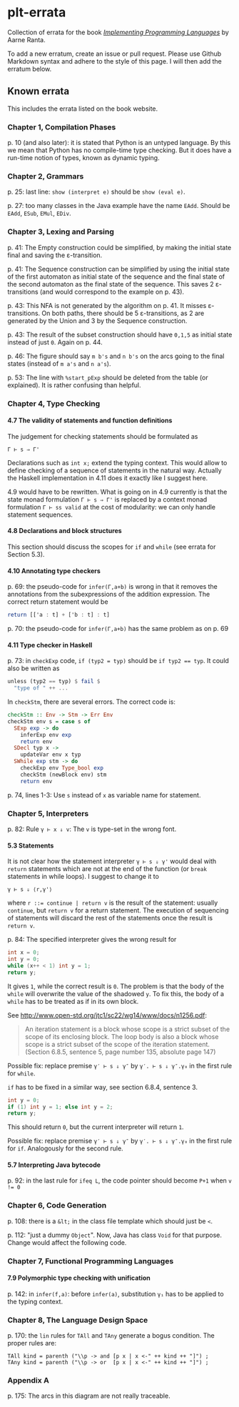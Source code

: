 # plt-errata
Collection of errata for the book _[Implementing Programming Languages](http://www1.digitalgrammars.com/ipl-book)_ by Aarne Ranta.

To add a new erratum, create an issue or pull request.
Please use Github Markdown syntax and adhere to the style of this page.
I will then add the erratum below.

## Known errata

This includes the errata listed on the book website.

### Chapter 1, Compilation Phases

p. 10 (and also later): it is stated that Python is an untyped language. By this we mean that Python has no compile-time type checking. But it does have a run-time notion of types, known as dynamic typing.

### Chapter 2, Grammars

p. 25: last line: `show (interpret e)` should be `show (eval e)`.

p. 27: too many classes in the Java example have the name `EAdd`. Should be `EAdd`, `ESub`, `EMul`, `EDiv`.

### Chapter 3, Lexing and Parsing

p. 41: The Empty construction could be simplified, by making the
initial state final and saving the ε-transition.

p. 41: The Sequence construction can be simplified by using the
initial state of the first automaton as initial state of the sequence
and the final state of the second automaton as the final state of the
sequence.  This saves 2 ε-transitions (and would correspond to the
example on p. 43).

p. 43: This NFA is not generated by the algorithm on p. 41.  It misses
ε-transitions.  On both paths, there should be 5 ε-transitions, as 2
are generated by the Union and 3 by the Sequence construction.

p. 43: The result of the subset construction should have `0,1,5` as
initial state instead of just `0`.  Again on p. 44.

p. 46: The figure should say `m b's` and `n b's` on the arcs going to
the final states (instead of `m a's` and `n a's`).

p. 53: The line with `%start_pExp` should be deleted from the table (or explained).
It is rather confusing than helpful.

### Chapter 4, Type Checking

#### 4.7 The validity of statements and function definitions

The judgement for checking statements should be formulated as

```
Γ ⊢ s ⇒ Γ'
```

Declarations such as `int x;` extend the typing context.
This would allow to define checking of a sequence of statements
in the natural way.  Actually the Haskell implementation in 4.11
does it exactly like I suggest here.

4.9 would have to be rewritten.  What is going on in 4.9 currently
is that the state monad formulation `Γ ⊢ s ⇒ Γ'` is replaced by a
context monad formulation `Γ ⊢ ss valid` at the cost of modularity:
we can only handle statement sequences.

#### 4.8 Declarations and block structures

This section should discuss the scopes for `if` and `while` (see
errata for Section 5.3).

#### 4.10 Annotating type checkers

p. 69: the pseudo-code for `infer(Γ,a+b)` is wrong in that it removes the annotations from the subexpressions of the addition expression.  The correct return statement would be

```haskell
return [['a : t] + ['b : t] : t]
```

p. 70: the pseudo-code for `infer(Γ,a+b)` has the same problem as on p. 69

#### 4.11 Type checker in Haskell

p. 73: in `checkExp` code, `if (typ2 = typ)` should be `if typ2 == typ`.
It could also be written as

```haskell
unless (typ2 == typ) $ fail $
  "type of " ++ ...
```

In `checkStm`, there are several errors.  The correct code is:

```haskell
checkStm :: Env -> Stm -> Err Env
checkStm env s = case s of
  SExp exp -> do
    inferExp env exp
    return env
  SDecl typ x ->
    updateVar env x typ
  SWhile exp stm -> do
    checkExp env Type_bool exp
    checkStm (newBlock env) stm
    return env
```

p. 74, lines 1-3: Use `s` instead of `x` as variable name for statement.

### Chapter 5, Interpreters

p. 82: Rule `γ ⊢ x ⇓ v`: The `v` is type-set in the wrong font.

#### 5.3 Statements

It is not clear how the statement interpreter `γ ⊢ s ⇓ γ'` would deal
with `return` statements which are not at the end of the function (or
`break` statements in while loops).  I suggest to change it to

```
γ ⊢ s ⇓ ⟨r,γ'⟩
```

where `r ::= continue | return v` is the result of the statement:
usually `continue`, but `return v` for a return statement.  The
execution of sequencing of statements will discard the rest of the
statements once the result is `return v`.

p. 84: The specified interpreter gives the wrong result for

```c
int x = 0;
int y = 0;
while (x++ < 1) int y = 1;
return y;
```

It gives `1`, while the correct result is `0`.
The problem is that the body of the `while` will overwrite the value of the shadowed `y`.
To fix this, the body of a `while` has to be treated as if in its own block.

See http://www.open-std.org/jtc1/sc22/wg14/www/docs/n1256.pdf:

> An iteration statement is a block whose scope is a strict subset of
> the scope of its enclosing block.  The loop body is also a block
> whose scope is a strict subset of the scope of the iteration
> statement. (Section 6.8.5, sentence 5, page number 135, absolute page 147)

Possible fix: replace premise `γ′ ⊢ s ⇓ γ″` by  `γ′. ⊢ s ⇓ γ″.γ₀` in the
first rule for `while`.

`if` has to be fixed in a similar way, see section 6.8.4, sentence 3.

```c
int y = 0;
if (1) int y = 1; else int y = 2;
return y;
```

This should return `0`, but the current interpreter will return `1`.

Possible fix: replace premise `γ′ ⊢ s ⇓ γ″` by  `γ′. ⊢ s ⇓ γ″.γ₀` in the
first rule for `if`.  Analogously for the second rule.

#### 5.7 Interpreting Java bytecode

p. 92: in the last rule for `ifeq L`, the code pointer should become `P+1` when `v != 0`

### Chapter 6, Code Generation

p. 108:  there is a `&lt;` in the class file template which should
just be `<`.

p. 112: "just a dummy `Object`".  Now, Java has class `Void` for that
purpose.  Change would affect the following code.

### Chapter 7, Functional Programming Languages

#### 7.9 Polymorphic type checking with unification

p. 142: in `infer(f,a)`: before `infer(a)`, substitution `γ₁` has to
be applied to the typing context.

### Chapter 8, The Language Design Space

p. 170: the `lin` rules for `TAll` and `TAny` generate a bogus condition. The proper rules are:

```
TAll kind = parenth ("\\p -> and [p x | x <-" ++ kind ++ "]") ;
TAny kind = parenth ("\\p -> or  [p x | x <-" ++ kind ++ "]") ;
```

### Appendix A

p. 175: The arcs in this diagram are not really traceable.
